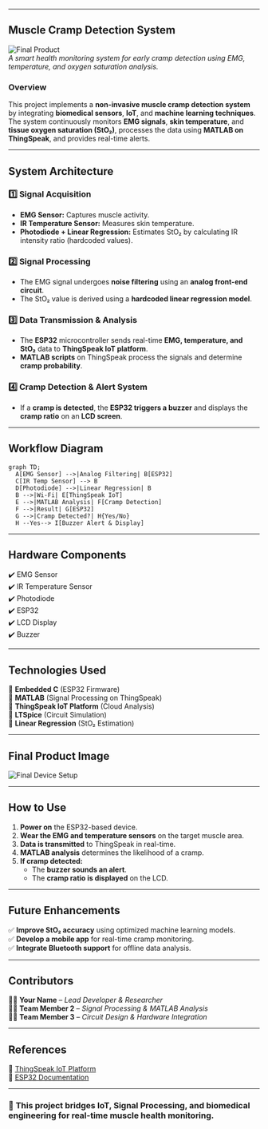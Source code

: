 
---

## **Muscle Cramp Detection System**
![Final Product](https://your-image-url.com)  
*A smart health monitoring system for early cramp detection using EMG, temperature, and oxygen saturation analysis.*

### **Overview**
This project implements a **non-invasive muscle cramp detection system** by integrating **biomedical sensors**, **IoT**, and **machine learning techniques**. The system continuously monitors **EMG signals**, **skin temperature**, and **tissue oxygen saturation (StO₂)**, processes the data using **MATLAB on ThingSpeak**, and provides real-time alerts.

---

## **System Architecture**
### **1️⃣ Signal Acquisition**
- **EMG Sensor:** Captures muscle activity.
- **IR Temperature Sensor:** Measures skin temperature.
- **Photodiode + Linear Regression:** Estimates StO₂ by calculating IR intensity ratio (hardcoded values).

### **2️⃣ Signal Processing**
- The EMG signal undergoes **noise filtering** using an **analog front-end circuit**.
- The StO₂ value is derived using a **hardcoded linear regression model**.

### **3️⃣ Data Transmission & Analysis**
- The **ESP32** microcontroller sends real-time **EMG, temperature, and StO₂** data to **ThingSpeak IoT platform**.
- **MATLAB scripts** on ThingSpeak process the signals and determine **cramp probability**.

### **4️⃣ Cramp Detection & Alert System**
- If a **cramp is detected**, the **ESP32 triggers a buzzer** and displays the **cramp ratio** on an **LCD screen**.

---

## **Workflow Diagram**
```mermaid
graph TD;
  A[EMG Sensor] -->|Analog Filtering| B[ESP32]
  C[IR Temp Sensor] --> B
  D[Photodiode] -->|Linear Regression| B
  B -->|Wi-Fi| E[ThingSpeak IoT]
  E -->|MATLAB Analysis| F[Cramp Detection]
  F -->|Result| G[ESP32]
  G -->|Cramp Detected?| H{Yes/No}
  H --Yes--> I[Buzzer Alert & Display]
```

---

## **Hardware Components**
✔️ EMG Sensor  
✔️ IR Temperature Sensor  
✔️ Photodiode  
✔️ ESP32  
✔️ LCD Display  
✔️ Buzzer  

---

## **Technologies Used**
🔹 **Embedded C** (ESP32 Firmware)  
🔹 **MATLAB** (Signal Processing on ThingSpeak)  
🔹 **ThingSpeak IoT Platform** (Cloud Analysis)  
🔹 **LTSpice** (Circuit Simulation)  
🔹 **Linear Regression** (StO₂ Estimation)

---

## **Final Product Image**
![Final Device Setup](https://your-image-url.com)

---

## **How to Use**
1. **Power on** the ESP32-based device.
2. **Wear the EMG and temperature sensors** on the target muscle area.
3. **Data is transmitted** to ThingSpeak in real-time.
4. **MATLAB analysis** determines the likelihood of a cramp.
5. **If cramp detected:**  
   - The **buzzer sounds an alert**.  
   - The **cramp ratio is displayed** on the LCD.  

---

## **Future Enhancements**
✅ **Improve StO₂ accuracy** using optimized machine learning models.  
✅ **Develop a mobile app** for real-time cramp monitoring.  
✅ **Integrate Bluetooth support** for offline data analysis.  

---

## **Contributors**
👩‍💻 **Your Name** – *Lead Developer & Researcher*  
👨‍🔬 **Team Member 2** – *Signal Processing & MATLAB Analysis*  
👨‍🏭 **Team Member 3** – *Circuit Design & Hardware Integration*  

---

## **References**
🔗 [ThingSpeak IoT Platform](https://thingspeak.com/)  
🔗 [ESP32 Documentation](https://www.espressif.com/en/products/socs/esp32/resources)   

---

### 🚀 **This project bridges IoT, Signal Processing, and biomedical engineering for real-time muscle health monitoring.**  

